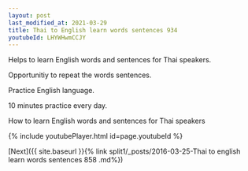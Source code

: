 ```yaml
---
layout: post
last_modified_at: 2021-03-29
title: Thai to English learn words sentences 934 
youtubeId: LHYWHwmCCJY
---
```

 
 
Helps to learn English words and sentences for Thai speakers.

Opportunitiy to repeat the words sentences. 

Practice English language. 
 
10 minutes practice every day. 
 
How to learn English words and sentences for Thai speakers 
 
{% include youtubePlayer.html id=page.youtubeId %}
 
 
[Next]({{ site.baseurl }}{% link  split1/_posts/2016-03-25-Thai to english learn words sentences 858 .md%})
 
